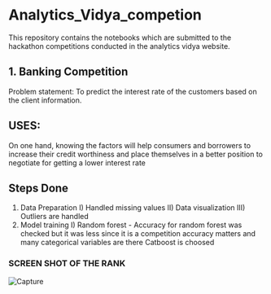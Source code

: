 # Analytics_Vidya_competion
This repository contains the notebooks which are submitted to the hackathon competitions conducted in the analytics vidya website.
## 1. Banking Competition 
Problem statement: To predict the interest rate of the customers based on the client information. 
## USES:
On one hand, knowing the factors will help consumers and borrowers to increase their credit worthiness and place themselves in a better position to negotiate for getting a lower interest rate
## Steps Done 
1. Data Preparation
  I) Handled missing values
  II) Data visualization
  III) Outliers are handled
2. Model training 
   I) Random forest - Accuracy for random forest was checked but it was less since it is a competition accuracy matters and many categorical variables are there 
   Catboost is choosed
### SCREEN SHOT OF THE RANK 
![Capture](https://user-images.githubusercontent.com/35831581/88190770-4e3c8980-cc58-11ea-9d17-4ae07f69b1f4.PNG)
